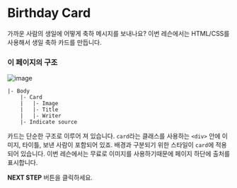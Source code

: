 # Birthday Card
가까운 사람의 생일에 어떻게 축하 메시지를 보내나요? 이번 레슨에서는 HTML/CSS를 사용해서 생일 축하 카드를 만듭니다. 



### 이 페이지의 구조

![image](https://res.cloudinary.com/dyiqg9qhi/image/upload/v1532609841/wire/img-wire-02.jpg)

```
|- Body
    |- Card
    |   |- Image
    |   |- Title
    |   |- Writer
    |- Indicate source
```

카드는 단순한 구조로 이루어 져 있습니다. `card`라는 클래스를 사용하는 `<div>` 안에 이미지, 타이틀, 보낸 사람이 포함되어 있죠. 배경과 구분되기 위한 스타일이 `card`에 적용되어 있습니다. 이번 레슨에서는 무료로 이미지를 사용하기때문에 페이지 하단에 출처를 표시합니다.



**NEXT STEP** 버튼을 클릭하세요.

